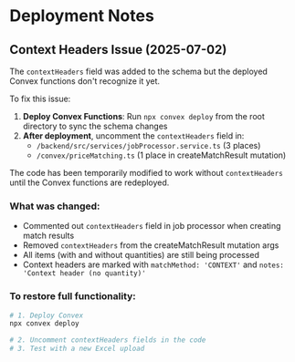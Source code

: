 # Deployment Notes

## Context Headers Issue (2025-07-02)

The `contextHeaders` field was added to the schema but the deployed Convex functions don't recognize it yet. 

To fix this issue:

1. **Deploy Convex Functions**: Run `npx convex deploy` from the root directory to sync the schema changes
2. **After deployment**, uncomment the `contextHeaders` field in:
   - `/backend/src/services/jobProcessor.service.ts` (3 places)
   - `/convex/priceMatching.ts` (1 place in createMatchResult mutation)

The code has been temporarily modified to work without `contextHeaders` until the Convex functions are redeployed.

### What was changed:
- Commented out `contextHeaders` field in job processor when creating match results
- Removed `contextHeaders` from the createMatchResult mutation args
- All items (with and without quantities) are still being processed
- Context headers are marked with `matchMethod: 'CONTEXT'` and `notes: 'Context header (no quantity)'`

### To restore full functionality:
```bash
# 1. Deploy Convex
npx convex deploy

# 2. Uncomment contextHeaders fields in the code
# 3. Test with a new Excel upload
```